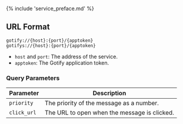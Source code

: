 {% include 'service_preface.md' %}

## URL Format

```text
gotify://{host}:{port}/{apptoken}
gotifys://{host}:{port}/{apptoken}
```

- `host` and `port`: The address of the service.
- `apptoken`: The Gotify application token.

### Query Parameters

| Parameter   | Description                                  |
| ----------- | -------------------------------------------- |
| `priority`  | The priority of the message as a number.     |
| `click_url` | The URL to open when the message is clicked. |
